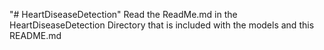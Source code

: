 "# HeartDiseaseDetection" 
Read the ReadMe.md in the HeartDiseaseDetection Directory that is included with the models and this README.md
